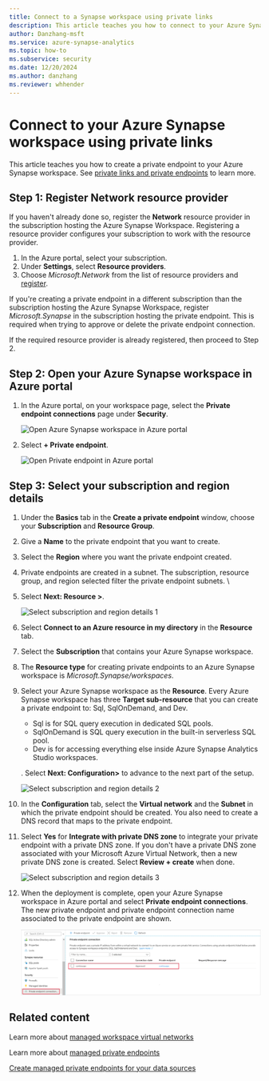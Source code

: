 ```yaml
---
title: Connect to a Synapse workspace using private links
description: This article teaches you how to connect to your Azure Synapse workspace using private links
author: Danzhang-msft
ms.service: azure-synapse-analytics
ms.topic: how-to
ms.subservice: security 
ms.date: 12/20/2024 
ms.author: danzhang
ms.reviewer: whhender
---
```


# Connect to your Azure Synapse workspace using private links

This article teaches you how to create a private endpoint to your Azure Synapse workspace. See [private links and private endpoints](../../private-link/index.yml) to learn more.

## Step 1: Register Network resource provider

If you haven't already done so, register the **Network** resource provider in the subscription hosting the Azure Synapse Workspace. Registering a resource provider configures your subscription to work with the resource provider.

1. In the Azure portal, select your subscription.
1. Under **Settings**, select **Resource providers**.
1. Choose *Microsoft.Network* from the list of resource providers and [register](../../azure-resource-manager/management/resource-providers-and-types.md).

If you're creating a private endpoint in a different subscription than the subscription hosting the Azure Synapse Workspace, register *Microsoft.Synapse* in the subscription hosting the private endpoint. This is required when trying to approve or delete the private endpoint connection.

If the required resource provider is already registered, then proceed to Step 2.

## Step 2: Open your Azure Synapse workspace in Azure portal

1. In the Azure portal, on your workspace page, select the **Private endpoint connections** page under **Security**.

    ![Open Azure Synapse workspace in Azure portal](./media/how-to-connect-to-workspace-with-private-links/private-endpoint-1.png)

1. Select **+ Private endpoint**.

    ![Open Private endpoint in Azure portal](./media/how-to-connect-to-workspace-with-private-links/private-endpoint-1a.png)

## Step 3: Select your subscription and region details

1. Under the **Basics** tab in the **Create a private endpoint** window, choose your **Subscription** and **Resource Group**.
1. Give a **Name** to the private endpoint that you want to create.
1. Select the **Region** where you want the private endpoint created.

1. Private endpoints are created in a subnet. The subscription, resource group, and region selected filter the private endpoint subnets. \
1. Select **Next: Resource >**.

    ![Select subscription and region details 1](./media/how-to-connect-to-workspace-with-private-links/private-endpoint-2.png)

1. Select **Connect to an Azure resource in my directory** in the **Resource** tab.
1. Select the **Subscription** that contains your Azure Synapse workspace. 
1. The **Resource type** for creating private endpoints to an Azure Synapse workspace is *Microsoft.Synapse/workspaces*.

1. Select your Azure Synapse workspace as the **Resource**. Every Azure Synapse workspace has three **Target sub-resource** that you can create a private endpoint to: Sql, SqlOnDemand, and Dev.

    - Sql is for SQL query execution in dedicated SQL pools.
    - SqlOnDemand is SQL query execution in the built-in serverless SQL pool.
    - Dev is for accessing everything else inside Azure Synapse Analytics Studio workspaces.

    . Select **Next: Configuration>** to advance to the next part of the setup.

    ![Select subscription and region details 2](./media/how-to-connect-to-workspace-with-private-links/private-endpoint-3.png)

1. In the **Configuration** tab, select the **Virtual network** and the **Subnet** in which the private endpoint should be created. You also need to create a DNS record that maps to the private endpoint.

1. Select **Yes** for **Integrate with private DNS zone** to integrate your private endpoint with a private DNS zone. If you don't have a private DNS zone associated with your Microsoft Azure Virtual Network, then a new private DNS zone is created. Select **Review + create** when done.

    ![Select subscription and region details 3](./media/how-to-connect-to-workspace-with-private-links/private-endpoint-4.png)

1. When the deployment is complete, open your Azure Synapse workspace in Azure portal and select **Private endpoint connections**. The new private endpoint and private endpoint connection name associated to the private endpoint are shown.

    ![Select subscription and region details 4](./media/how-to-connect-to-workspace-with-private-links/private-endpoint-5.png)

## Related content

Learn more about [managed workspace virtual networks](./synapse-workspace-managed-vnet.md)

Learn more about [managed private endpoints](./synapse-workspace-managed-private-endpoints.md)

[Create managed private endpoints for your data sources](./how-to-create-managed-private-endpoints.md)
